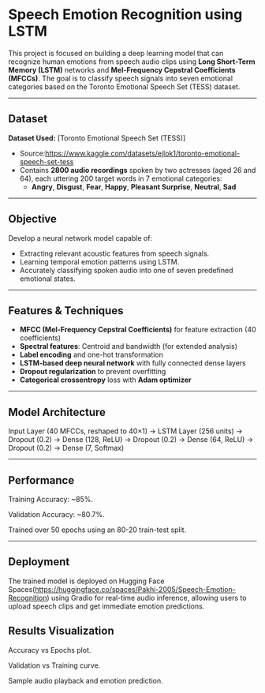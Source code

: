 # Speech Emotion Recognition using LSTM

This project is focused on building a deep learning model that can recognize human emotions from speech audio clips using **Long Short-Term Memory (LSTM)** networks and **Mel-Frequency Cepstral Coefficients (MFCCs)**. The goal is to classify speech signals into seven emotional categories based on the Toronto Emotional Speech Set (TESS) dataset.

---

## Dataset

**Dataset Used:** [Toronto Emotional Speech Set (TESS)]  
- Source:https://www.kaggle.com/datasets/ejlok1/toronto-emotional-speech-set-tess
- Contains **2800 audio recordings** spoken by two actresses (aged 26 and 64), each uttering 200 target words in 7 emotional categories:
  - **Angry**, **Disgust**, **Fear**, **Happy**, **Pleasant Surprise**, **Neutral**, **Sad**

---

## Objective

Develop a neural network model capable of:
- Extracting relevant acoustic features from speech signals.
- Learning temporal emotion patterns using LSTM.
- Accurately classifying spoken audio into one of seven predefined emotional states.

---

##  Features & Techniques

- **MFCC (Mel-Frequency Cepstral Coefficients)** for feature extraction (40 coefficients)
- **Spectral features**: Centroid and bandwidth (for extended analysis)
- **Label encoding** and one-hot transformation
- **LSTM-based deep neural network** with fully connected dense layers
- **Dropout regularization** to prevent overfitting
- **Categorical crossentropy** loss with **Adam optimizer**

---

##  Model Architecture

Input Layer (40 MFCCs, reshaped to 40×1)
→ LSTM Layer (256 units)
→ Dropout (0.2)
→ Dense (128, ReLU)
→ Dropout (0.2)
→ Dense (64, ReLU)
→ Dropout (0.2)
→ Dense (7, Softmax)

---

## Performance
Training Accuracy: ~85%.

Validation Accuracy: ~80.7%.

Trained over 50 epochs using an 80-20 train-test split.

---

## Deployment

The trained model is deployed on Hugging Face Spaces(https://huggingface.co/spaces/Pakhi-2005/Speech-Emotion-Recognition) using Gradio for real-time audio inference, allowing users to upload speech clips and get immediate emotion predictions.

## Results Visualization
Accuracy vs Epochs plot.

Validation vs Training curve.

Sample audio playback and emotion prediction.
